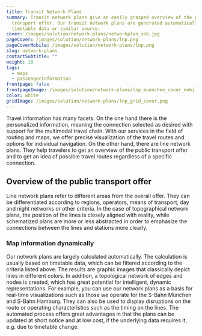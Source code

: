 ```yaml
---
title: Transit Network Plans
summary: Transit network plans give an easily grasped overview of the public
  transport offer. Our transit network plans are generated automatically from
  timetable data or similar source.
cover: /images/solution/network-plans/networkplan_sob.jpg
pageCover: /images/solution/network-plans/lnp.png
pageCoverMobile: /images/solution/network-plans/lnp.png
slug: network-plans
contactSubtitle: ""
weight: 10
tags:
  - maps
  - passengerinformation
frontpage: false
frontpageImage: /images/solution/network-plans/lnp_muenchen_cover_mobile.png
color: white
gridImage: /images/solution/network-plans/lnp_grid_cover.png
---
```

Travel information has many facets. On the one hand there is the personalized information, meaning the connection selected as desired with support for the multimodal travel chain. With our services in the field of routing and maps, we offer precise visualization of the travel routes and options for individual navigation. On the other hand, there are line network plans. They help travelers to get an overview of the public transport offer and to get an idea of ​​possible travel routes regardless of a specific connection.

## Overview of the public transport offer

Line network plans refer to different areas from the overall offer. They can be differentiated according to regions, operators, means of transport, day and night networks or other criteria. In the case of topographical network plans, the position of the lines is closely aligned with reality, while schematized plans are more or less abstracted in order to emphasize the connections between the lines and stations more clearly.

<ResponsiveImage alt="Network plan" desktop="/images/solution/network-plans/Liniennetz_01.png" mobile="/images/solution/network-plans/Liniennetz_mobil.png" />

### Map information dynamically

Our network plans are largely calculated automatically. The calculation is usually based on timetable data, which can be filtered according to the criteria listed above. The results are graphic images that classically depict lines in different colors.
In addition, a topological network of edges and nodes is created, which has great potential for intelligent, dynamic representations. For example, you can use our network plans as a basis for real-time visualizations such as those we operate for the S-Bahn München and S-Bahn Hamburg. They can also be used to display disruptions on the route or operating characteristics such as the timing on the lines.
The automated process offers great advantages in that the plans can be updated at short notice and at low cost, if the underlying data requires it, e.g. due to timetable change.